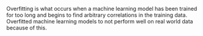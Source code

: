 Overfitting is what occurs when a machine learning model has been trained for too long and begins to find arbitrary correlations in the training data. Overfitted machine learning models to not perform well on real world data because of this.